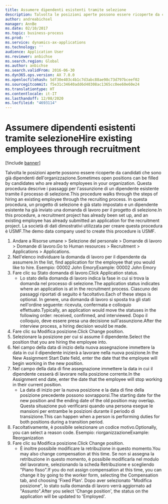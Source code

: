 ```yaml
---
title: Assumere dipendenti esistenti tramite selezione
description: Talvolta le posizioni aperte possono essere ricoperte da candidati che sono già dipendenti dell'organizzazione.
author: andreabichsel
manager: AnnBe
ms.date: 02/10/2017
ms.topic: business-process
ms.prod: ''
ms.service: dynamics-ax-applications
ms.technology: ''
audience: Application User
ms.reviewer: anbichse
ms.search.region: Global
ms.author: anbichse
ms.search.validFrom: 2016-06-30
ms.dyn365.ops.version: AX 7.0.0
ms.openlocfilehash: 5df30e403c4b1c7d3abc88ae98c73d797bceef02
ms.sourcegitcommit: f5e31c34640add6d40308ac1365cc0ee60e60e24
ms.translationtype: HT
ms.contentlocale: it-IT
ms.lasthandoff: 12/08/2020
ms.locfileid: "4693114"
---
```

# <a name="hire-existing-employees-through-recruitment"></a><span data-ttu-id="95457-103">Assumere dipendenti esistenti tramite selezione</span><span class="sxs-lookup"><span data-stu-id="95457-103">Hire existing employees through recruitment</span></span>

[!include [banner](../../includes/banner.md)]

<span data-ttu-id="95457-104">Talvolta le posizioni aperte possono essere ricoperte da candidati che sono già dipendenti dell'organizzazione.</span><span class="sxs-lookup"><span data-stu-id="95457-104">Sometimes open positions can be filled by candidates who are already employees in your organization.</span></span> <span data-ttu-id="95457-105">Questa procedura descrive i passaggi per l'assunzione di un dipendente esistente tramite il processo di selezione.</span><span class="sxs-lookup"><span data-stu-id="95457-105">This procedure walks through the steps of hiring an existing employee through the recruiting process.</span></span> <span data-ttu-id="95457-106">In questa procedura, un progetto di selezione è già stato impostato e un dipendente esistente ha già inviato una domanda di lavoro per il progetto di selezione.</span><span class="sxs-lookup"><span data-stu-id="95457-106">In this procedure, a recruitment project has already been set up, and an existing employee has already submitted an application for the recruitment project.</span></span> <span data-ttu-id="95457-107">La società di dati dimostrativi utilizzata per creare questa procedura è USMF.</span><span class="sxs-lookup"><span data-stu-id="95457-107">The demo data company used to create this procedure is USMF.</span></span>

1. <span data-ttu-id="95457-108">Andare a Risorse umane > Selezione del personale > Domande di lavoro > Domande di lavoro.</span><span class="sxs-lookup"><span data-stu-id="95457-108">Go to Human resources > Recruitment > Applications > Applications.</span></span>
2. <span data-ttu-id="95457-109">Nell'elenco individuare la domanda di lavoro per il dipendente da assumere.</span><span class="sxs-lookup"><span data-stu-id="95457-109">In the list, find application for the employee that you would like to hire.</span></span> <span data-ttu-id="95457-110">Esempio: 00002 John Emory</span><span class="sxs-lookup"><span data-stu-id="95457-110">Example:  00002  John Emory</span></span>
3. <span data-ttu-id="95457-111">Fare clic su Stato domanda di lavoro.</span><span class="sxs-lookup"><span data-stu-id="95457-111">Click Application status.</span></span>
    * <span data-ttu-id="95457-112">Lo stato della domanda di lavoro indica la fase in cui si trova la domanda nel processo di selezione.</span><span class="sxs-lookup"><span data-stu-id="95457-112">The application status indicates where an application is at in the recruitment process.</span></span>  <span data-ttu-id="95457-113">Ciascuno dei passaggi riportati di seguito è facoltativo.</span><span class="sxs-lookup"><span data-stu-id="95457-113">Each of these steps is optional.</span></span> <span data-ttu-id="95457-114">In genere, una domanda di lavoro si sposta tra gli stati nell'ordine seguente: ricevuta, confermata e colloquio effettuato.</span><span class="sxs-lookup"><span data-stu-id="95457-114">Typically, an application would move the statuses in the following order:  received, confirmed, and interviewed.</span></span> <span data-ttu-id="95457-115">Dopo il colloquio, deve essere presa una decisione sull'assunzione.</span><span class="sxs-lookup"><span data-stu-id="95457-115">After the interview process, a hiring decision would be made.</span></span>  
4. <span data-ttu-id="95457-116">Fare clic su Modifica posizione.</span><span class="sxs-lookup"><span data-stu-id="95457-116">Click Change position.</span></span>
5. <span data-ttu-id="95457-117">Selezionare la posizione per cui si assume il dipendente.</span><span class="sxs-lookup"><span data-stu-id="95457-117">Select the position that you are hiring the employee into.</span></span>
6. <span data-ttu-id="95457-118">Nel campo della data di inizio della nuova assegnazione immettere la data in cui il dipendente inizierà a lavorare nella nuova posizione.</span><span class="sxs-lookup"><span data-stu-id="95457-118">In the New Assignment Start Date field, enter the date that the employee will begin working in the new position.</span></span>  
7. <span data-ttu-id="95457-119">Nel campo della data di fine assegnazione immettere la data in cui il dipendente cesserà di lavorare nella posizione corrente.</span><span class="sxs-lookup"><span data-stu-id="95457-119">In the Assignment end date, enter the date that the employee will stop working in their current position.</span></span>
    * <span data-ttu-id="95457-120">La data di inizio per la nuova posizione e la data di fine della posizione precedente possono sovrapporsi.</span><span class="sxs-lookup"><span data-stu-id="95457-120">The starting date for the new position and the ending date of the old position may overlap.</span></span> <span data-ttu-id="95457-121">Questa situazione può verificarsi quando una persona esegue le mansioni per entrambe le posizioni durante il periodo di transizione.</span><span class="sxs-lookup"><span data-stu-id="95457-121">This can happen when a person is performing duties for both positions during a transition period.</span></span>  
8. <span data-ttu-id="95457-122">Facoltativamente, è possibile selezionare un codice motivo.</span><span class="sxs-lookup"><span data-stu-id="95457-122">Optionally, you can select a reason code.</span></span> <span data-ttu-id="95457-123">Esempio: riorganizzazione</span><span class="sxs-lookup"><span data-stu-id="95457-123">Example: Reorganization</span></span>
9. <span data-ttu-id="95457-124">Fare clic su Modifica posizione.</span><span class="sxs-lookup"><span data-stu-id="95457-124">Click Change position.</span></span>
    * <span data-ttu-id="95457-125">È inoltre possibile modificare la retribuzione in questo momento.</span><span class="sxs-lookup"><span data-stu-id="95457-125">You may also change compensation at this time.</span></span> <span data-ttu-id="95457-126">Se non si assegna la retribuzione in questo momento, è possibile modificarla nel modulo del lavoratore, selezionando la scheda Retribuzione e scegliendo "Piano fisso".</span><span class="sxs-lookup"><span data-stu-id="95457-126">If you do not assign compensation at this time, you can change it by going to the worker form, selecting the Compensation tab, and choosing 'Fixed Plan'.</span></span> <span data-ttu-id="95457-127">Dopo aver selezionato "Modifica posizione", lo stato sulla domanda di lavoro verrà aggiornato ad "Assunto".</span><span class="sxs-lookup"><span data-stu-id="95457-127">After you select 'Change position', the status on the application will be updated to 'Employed'.</span></span>  

